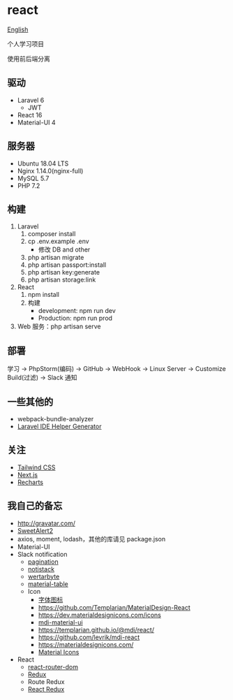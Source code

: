 # react

[English](https://github.com/likunyan/react/blob/master/readme.md)

个人学习项目

使用前后端分离

## 驱动

* Laravel 6
    * JWT
* React 16
* Material-UI 4

## 服务器

* Ubuntu 18.04 LTS
* Nginx 1.14.0(nginx-full)
* MySQL 5.7
* PHP 7.2
    
## 构建

1. Laravel
    1. composer install
    2. cp .env.example .env
        * 修改 DB and other
    3. php artisan migrate
    4. php artisan passport:install
    5. php artisan key:generate
    6. php artisan storage:link
2. React
	1. npm install
	2. 构建
        * development: npm run dev
        * Production: npm run prod
3. Web 服务：php artisan serve

## 部署
学习 -> PhpStorm(编码) -> GitHub -> WebHook -> Linux Server -> Customize Build(过滤) -> Slack 通知

## 一些其他的

- webpack-bundle-analyzer
- [Laravel IDE Helper Generator](https://github.com/barryvdh/laravel-ide-helper)

## 关注

- [Tailwind CSS](https://next.tailwindcss.com/)
- [Next.js](https://nextjs.org)
- [Recharts](http://recharts.org)

## 我自己的备忘

* http://gravatar.com/
* [SweetAlert2](https://sweetalert2.github.io/)
* axios, moment, lodash，其他的库请见 package.json
* Material-UI
* Slack notification
    - [pagination](https://github.com/szmslab/material-ui-flat-pagination)
    - [notistack](https://iamhosseindhv.com/notistack)
    - [wertarbyte](https://mui.wertarbyte.com)
    - [material-table](https://material-table.com/#/docs/features/remote-data)
    - Icon
        - [字体图标](https://material.io/resources/icons)
        - https://github.com/Templarian/MaterialDesign-React
        - https://dev.materialdesignicons.com/icons
        - [mdi-material-ui](https://github.com/TeamWertarbyte/mdi-material-ui)
        - https://templarian.github.io/@mdi/react/
        - https://github.com/levrik/mdi-react
        - https://materialdesignicons.com/
        - [Material Icons](https://material-ui.com/zh/components/material-icons/)
* React
    - [react-router-dom](https://reacttraining.com/react-router/)
    - [Redux]("https://redux.js.org/basics/usage-with-react)
    - Route Redux
    - [React Redux](https://react-redux.js.org/introduction/quick-start)
